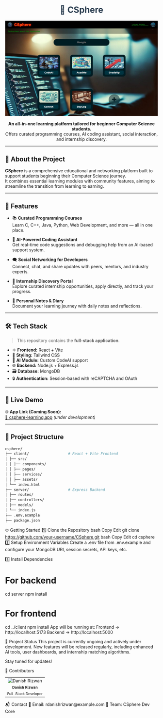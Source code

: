 <h1 align="center" style="color:#2c3e50;">🧠 CSphere</h1>

<p align="center">
  <img src="./CSpherePre.png" alt="CSphere Preview" width="600"/>
</p>

<p align="center">
  <b>An all-in-one learning platform tailored for beginner Computer Science students.</b><br>
  Offers curated programming courses, AI coding assistant, social interaction, and internship discovery.
</p>

---

## 📄 About the Project

**CSphere** is a comprehensive educational and networking platform built to support students beginning their Computer Science journey.  
It combines essential learning modules with community features, aiming to streamline the transition from learning to earning.

---

## 🌟 Features

- 📚 **Curated Programming Courses**  
  Learn C, C++, Java, Python, Web Development, and more — all in one place.

- 🤖 **AI-Powered Coding Assistant**  
  Get real-time code suggestions and debugging help from an AI-based support system.

- 🗨️ **Social Networking for Developers**  
  Connect, chat, and share updates with peers, mentors, and industry experts.

- 🧳 **Internship Discovery Portal**  
  Explore curated internship opportunities, apply directly, and track your progress.

- 📝 **Personal Notes & Diary**  
  Document your learning journey with daily notes and reflections.
---

## 🛠️ Tech Stack

> This repository contains the **full-stack application**.

- ⚛️ **Frontend:** React + Vite  
- 🎨 **Styling:** Tailwind CSS  
- 🧠 **AI Module:** Custom CodeAI support  
- 🌐 **Backend:** Node.js + Express.js  
- 🗃️ **Database:** MongoDB  
- 🔒 **Authentication:** Session-based with reCAPTCHA and OAuth

---

## 🚀 Live Demo

🌐 **App Link (Coming Soon):**  
[🔗 csphere-learning.app](https://csphere-learning.app) *(under development)*

---

## 📁 Project Structure
```bash
csphere/
├── client/                  # React + Vite Frontend
│ ├── src/
│ │ ├── components/
│ │ ├── pages/
│ │ ├── services/
│ │ ├── assets/
│ └── index.html
├── server/                  # Express Backend
│ ├── routes/
│ ├── controllers/
│ ├── models/
│ └── index.js
├── .env.example
├── package.json
```
⚙️ Getting Started
1️⃣ Clone the Repository
bash
Copy
Edit
git clone https://github.com/your-username/CSphere.git
bash
Copy
Edit
cd csphere
2️⃣ Setup Environment Variables
Create a .env file from .env.example and configure your MongoDB URI, session secrets, API keys, etc.

3️⃣ Install Dependencies
# For backend
cd server
npm install

# For frontend
cd ../client
npm install
App will be running at:
Frontend → http://localhost:5173
Backend → http://localhost:5000

📅 Project Status
This project is currently ongoing and actively under development.
New features will be released regularly, including enhanced AI tools, user dashboards, and internship matching algorithms.

Stay tuned for updates!

👤 Contributors
<table> <tr> <td align="center"> <img src="https://avatars.githubusercontent.com/u/164065390?v=4" width="80px;" alt="Danish Rizwan"/> <br /><sub><b>Danish Rizwan</b></sub><br /> <sub>Full-Stack Developer</sub> </td> </tr> </table>
📬 Contact
📧 Email: rdanishrizwan@example.com
💼 Team: CSphere Dev Core

